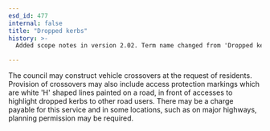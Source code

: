 ```yaml
---
esd_id: 477
internal: false
title: "Dropped kerbs"
history: >-
  Added scope notes in version 2.02. Term name changed from 'Dropped kerbs /crossover' to 'Roads - vehicle access - kerbs' in version 3.00. Scope notes updated in version 3.09. Name changed to 'Dropped kerbs' in version 4.00.

---
```


The council may construct vehicle crossovers at the request of residents. Provision of crossovers may also include access protection markings which are white 'H' shaped lines painted on a road, in front of accesses to highlight dropped kerbs to other road users. There may be a charge payable for this service and in some locations, such as on major highways, planning permission may be required.

